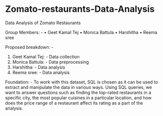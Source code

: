 # Zomato-restaurants-Data-Analysis
Data Analysis of Zomato Restaurants

Group Members: -
•	Geet Kamal Tej
•	Monica Battula
•	Harshitha 
•	Reema sree

Proposed breakdown: -  
1.	Geet Kamal Tej: - Data collection		
2.	Monica Battula: - Data preprocessing
3.	Harshitha: - Data analysis
4.	Reema sree: - Data analysis

Foundation: -
To work with this dataset, SQL is chosen as it can be used to extract and manipulate the data in various ways. Using SQL queries, we want to answer questions such as finding the top-rated restaurants in a specific city, the most popular cuisines in a particular location, and how does the price range of a restaurant affect its rating as a part of the analysis.

